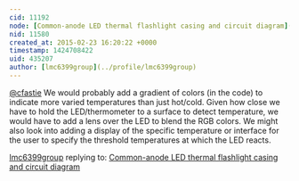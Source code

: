 ```yaml
---
cid: 11192
node: [Common-anode LED thermal flashlight casing and circuit diagram](../notes/lmc6399group/02-13-2015/common-anode-led-thermal-flashlight-casing-and-circuit-diagram)
nid: 11580
created_at: 2015-02-23 16:20:22 +0000
timestamp: 1424708422
uid: 435207
author: [lmc6399group](../profile/lmc6399group)
---
```


[@cfastie](/profile/cfastie) We would probably add a gradient of colors (in the code) to indicate more varied temperatures than just hot/cold. Given how close we have to hold the LED/thermometer to a surface to detect temperature, we would have to add a lens over the LED to blend the RGB colors. We might also look into adding a display of the specific temperature or interface for the user to specify the threshold temperatures at which the LED reacts.

[lmc6399group](../profile/lmc6399group) replying to: [Common-anode LED thermal flashlight casing and circuit diagram](../notes/lmc6399group/02-13-2015/common-anode-led-thermal-flashlight-casing-and-circuit-diagram)

